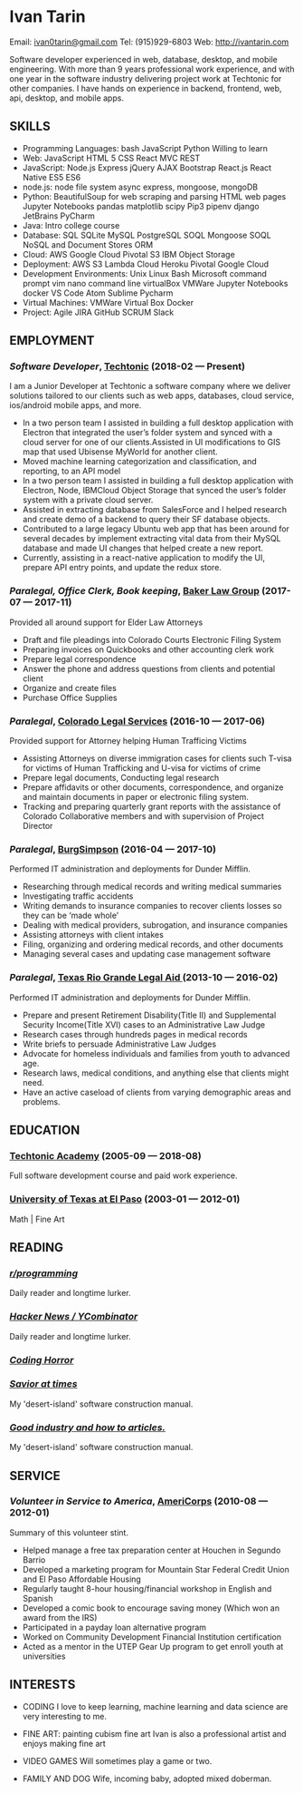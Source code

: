 Ivan Tarin
============
Email: ivan0tarin@gmail.com
Tel: (915)929-6803
Web: http://ivantarin.com

Software developer experienced in web, database, desktop, and mobile engineering. With more than 9 years professional work experience, and with one year in the software industry delivering project work at Techtonic for other companies. I have hands on experience in backend, frontend, web, api, desktop, and mobile apps.

## SKILLS

  - Programming Languages: bash JavaScript Python Willing to learn 
  - Web: JavaScript HTML 5 CSS React MVC REST 
  - JavaScript: Node.js Express jQuery AJAX Bootstrap React.js React Native ES5 ES6 
  - node.js: node file system async express, mongoose, mongoDB 
  - Python:  BeautifulSoup for web scraping and parsing HTML web pages Jupyter Notebooks pandas matplotlib scipy Pip3 pipenv  django JetBrains PyCharm 
  - Java: Intro college course 
  - Database: SQL SQLite MySQL PostgreSQL SOQL Mongoose SOQL NoSQL and Document Stores ORM 
  - Cloud: AWS Google Cloud Pivotal S3 IBM Object Storage 
  - Deployment: AWS S3 Lambda Cloud Heroku Pivotal Google Cloud 
  - Development Environments: Unix Linux Bash Microsoft command prompt vim nano command line virtualBox VMWare Jupyter Notebooks docker VS Code Atom Sublime Pycharm 
  - Virtual Machines: VMWare Virtual Box Docker 
  - Project: Agile JIRA GitHub SCRUM Slack 

## EMPLOYMENT

### *Software Developer*, [Techtonic](https://www.techtonic.com) (2018-02 — Present)

I am a Junior Developer at Techtonic a software company where we deliver solutions tailored to our clients such as web apps, databases, cloud service, ios/android mobile apps, and more.
  - In a two person team I assisted in building a full desktop application with Electron that integrated the user’s folder system and synced with a cloud server for one of our clients.Assisted in UI modifications to GIS map that used Ubisense MyWorld for another client.
  - Moved machine learning categorization and classification, and reporting, to an API model
  - In a two person team I assisted in building a full desktop application with Electron, Node, IBMCloud Object Storage that synced the user’s folder system with a private cloud server.
  - Assisted in extracting database from SalesForce and I helped research and create demo of a backend to query their SF database objects.
  - Contributed to a large legacy Ubuntu web app that has been around for several decades by implement extracting vital data from their MySQL database and made UI changes that helped create a new report.
  - Currently, assisting in a react-native application to modify the UI, prepare API entry points, and update the redux store.

### *Paralegal, Office Clerk, Book keeping*, [Baker Law Group](http://www.jbakerlawgroup.com/) (2017-07 — 2017-11)

Provided all around support for Elder Law Attorneys
  - Draft and file pleadings into Colorado Courts Electronic Filing System
  - Preparing invoices on Quickbooks and other accounting clerk work
  - Prepare legal correspondence 
  - Answer the phone and address questions from clients and potential client
  - Organize and create files
  - Purchase Office Supplies

### *Paralegal*, [Colorado Legal Services](https://www.coloradolegalservices.org/) (2016-10 — 2017-06)

Provided support for Attorney helping Human Trafficing Victims
  - Assisting Attorneys on diverse immigration cases for clients such T-visa for victims of Human Trafficking and U-visa for victims of crime
  - Prepare legal documents, Conducting legal research
  - Prepare affidavits or other documents, correspondence, and organize and maintain documents in paper or electronic filing system.
  - Tracking and preparing quarterly grant reports with the assistance of Colorado Collaborative members and with supervision of Project Director

### *Paralegal*, [BurgSimpson](https://www.burgsimpson.com/) (2016-04 — 2017-10)

Performed IT administration and deployments for Dunder Mifflin.
  - Researching through medical records and writing medical summaries 
  - Investigating traffic accidents
  - Writing demands to insurance companies to recover clients losses so they can be ‘made whole’
  - Dealing with medical providers, subrogation, and insurance companies
  - Assisting attorneys with client intakes
  - Filing, organizing and ordering medical records, and other documents
  - Managing several cases and updating case management software

### *Paralegal*, [Texas Rio Grande Legal Aid ](http://www.trla.org/) (2013-10 — 2016-02)

Performed IT administration and deployments for Dunder Mifflin.
  - Prepare and present Retirement Disability(Title II) and Supplemental Security Income(Title XVI) cases to an Administrative Law Judge
  - Research cases through hundreds pages in medical records
  - Write briefs to persuade Administrative Law Judges
  - Advocate for homeless individuals and families from youth to advanced age.
  - Research laws, medical conditions, and anything else that clients might need.
  - Have an active caseload of clients from varying demographic areas and problems.




## EDUCATION

### [Techtonic Academy](https://www.techtonic.com/) (2005-09 — 2018-08)

Full software development course and paid work experience.


### [University of Texas at El Paso](https://www.utep.edu/) (2003-01 — 2012-01)

Math | Fine Art






## READING

### [*r/programming*](https://www.reddit.com/)
Daily reader and longtime lurker.

### [*Hacker News / YCombinator*](https://news.ycombinator.com/)
Daily reader and longtime lurker.

### [*Coding Horror*](http://www.codinghorror.com)

### [*Savior at times*](http://www.stackoverflow.com/)
My 'desert-island' software construction manual.

### [*Good industry and how to articles.*](http://www.medium.com/)
My 'desert-island' software construction manual.


## SERVICE

### *Volunteer in Service to America*, [AmeriCorps](https://www.nationalservice.gov/programs/americorps) (2010-08 — 2012-01)

Summary of this volunteer stint.
  - Helped manage a free tax preparation center at Houchen in Segundo Barrio
  - Developed a marketing program for Mountain Star Federal Credit Union and El Paso Affordable Housing
  - Regularly taught 8-hour housing/financial workshop in English and Spanish
  - Developed a comic book to encourage saving money (Which won an award from the IRS)
  - Participated in a payday loan alternative program
  - Worked on Community Development Financial Institution certification
  - Acted as a mentor in the UTEP Gear Up program to get enroll youth at universities






## INTERESTS

- CODING
I love to keep learning, machine learning and data science are very interesting to me.

- FINE ART: painting cubism fine art 
Ivan is also a professional artist and enjoys making fine art

- VIDEO GAMES
Will sometimes play a game or two.

- FAMILY AND DOG
Wife, incoming baby, adopted mixed doberman.


